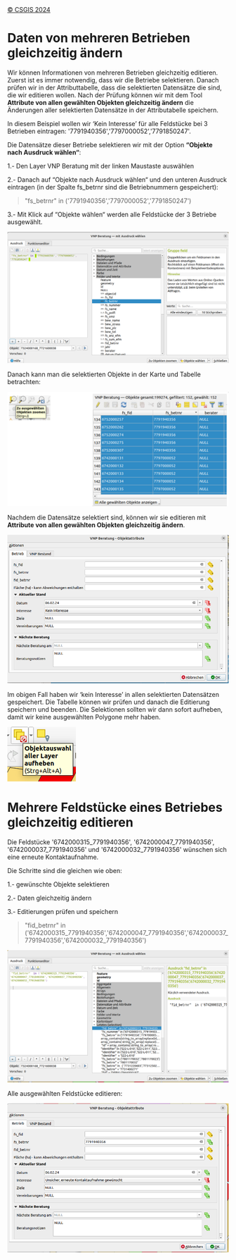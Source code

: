 <!-- the Menu -->

<link rel="stylesheet" media="all" href="./styles.css" />
<div id="logo"><a href="https://csgis.de">© CSGIS 2024</a></div>
<div id="menu"></div>
<div id="jumpMenu"></div>
<script src="./menu.js"></script>
<script src="./jumpmenu.js"></script>

# Daten von mehreren Betrieben gleichzeitig ändern

Wir können Informationen von mehreren Betrieben gleichzeitig editieren. Zuerst ist es immer notwendig, dass wir die Betriebe selektieren. Danach prüfen wir in der Attributtabelle, dass die selektierten Datensätze die sind, die wir editieren wollen. Nach der Prüfung können wir mit dem Tool **Attribute von allen gewählten Objekten gleichzeitig ändern** die Änderungen aller selektierten Datensätze in der Attributabelle speichern.

In diesem Beispiel wollen wir ‘Kein Interesse’ für alle Feldstücke bei 3 Betrieben eintragen: '7791940356','7797000052','7791850247'.

Die Datensätze dieser Betriebe selektieren wir mit der Option **“Objekte nach Ausdruck wählen“**:

1\.- Den Layer VNP Beratung mit der linken Maustaste auswählen

2\.- Danach auf “Objekte nach Ausdruck wählen“ und den unteren Ausdruck eintragen (in der Spalte  fs_betrnr sind die Betriebnummern gespeichert):

> "fs_betrnr" in ('7791940356','7797000052','7791850247')

3\.- Mit Klick auf “Objekte wählen“ werden alle Feldstücke der 3 Betriebe ausgewählt.

![](./images/100000010000045600000290C5ACFDFC18737699.png)

Danach kann man die selektierten Objekte in der Karte und Tabelle betrachten:

![](./images/10000001000004050000021312570254345C697E.png)

Nachdem die Datensätze selektiert sind, können wir sie editieren mit **Attribute von allen gewählten Objekten gleichzeitig ändern**.

![](./images/100000010000039D0000026B86A5D06A3053DBD0.png)

Im obigen Fall haben wir ‘kein Interesse’ in allen selektierten Datensätzen gespeichert. Die Tabelle können wir prüfen und danach die Editierung speichern und beenden. Die Selektionen sollten wir dann sofort aufheben, damit wir keine ausgewählten Polygone mehr haben.

![](./images/100000010000009C0000007CE6070B6DEA46CE20.png)

# Mehrere Feldstücke eines Betriebes gleichzeitig editieren

Die Feldstücke '6742000315_7791940356', '6742000047_7791940356', '6742000037_7791940356' und '6742000032_7791940356' wünschen sich eine erneute Kontaktaufnahme.

Die Schritte sind die gleichen wie oben:

1\.- gewünschte Objekte selektieren

2\.- Daten gleichzeitig ändern

3\.- Editierungen prüfen und speichern

> "fid_betrnr"  in ('6742000315_7791940356','6742000047_7791940356','6742000037_7791940356','6742000032_7791940356')

![](./images/100000010000045400000293BBC4258579406C43.png)

Alle ausgewählten Feldstücke editieren:

![](./images/10000001000003A10000026F5F1B826AD5DF5AEE.png)
